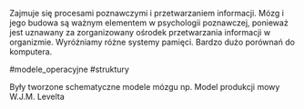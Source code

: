 Zajmuje się procesami poznawczymi i przetwarzaniem informacji. Mózg i jego budowa są ważnym elementem w psychologii poznawczej, ponieważ jest uznawany za zorganizowany ośrodek przetwarzania informacji w organizmie. 
Wyróżniamy różne systemy pamięci. Bardzo dużo porównań do komputera.

#modele_operacyjne #struktury 

Były tworzone schematyczne modele mózgu np. Model produkcji mowy W.J.M. Levelta

